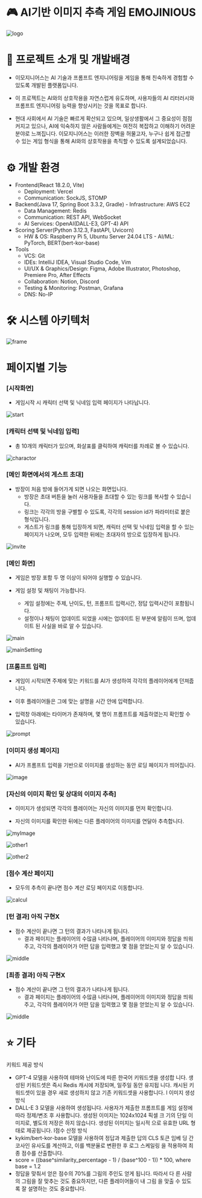 # 🎮 AI기반 이미지 추측 게임 EMOJINIOUS

![logo](/images/logo.png)

# 📃 프로젝트 소개 및 개발배경

- 이모지니어스는 AI 기술과 프롬프트 엔지니어링을 게임을 통해 친숙하게 경험할 수 있도록 개발된 플랫폼입니다.

- 이 프로젝트는 AI와의 상호작용을 자연스럽게 유도하며, 사용자들의 AI 리터러시와 프롬프트 엔지니어링 능력을 향상시키는 것을 목표로 합니다.

- 현대 사회에서 AI 기술은 빠르게 확산되고 있으며, 일상생활에서 그 중요성이 점점 커지고 있으나, AI에 익숙하지 않은 사람들에게는 여전히 복잡하고 이해하기 어려운 분야로 느껴집니다. 이모지니어스는 이러한 장벽을 허물고자, 누구나 쉽게 접근할 수 있는 게임 형식을 통해 AI와의 상호작용을 촉직할 수 있도록 설계되었습니다.

# ⚙️ 개발 환경

- Frontend(React 18.2.0, Vite)
  - Deployment: Vercel
  - Communication: SockJS, STOMP
- Backend(Java 17, Spring Boot 3.3.2, Gradle) - Infrastructure: AWS EC2
  - Data Management: Redis
  - Communication: REST API, WebSocket
  - AI Services: OpenAI(DALL-E3, GPT-4) API
- Scoring Server(Python 3.12.3, FastAPI, Uvicorn)
  - HW & OS: Raspberry Pi 5, Ubuntu Server 24.04 LTS - AI/ML: PyTorch, BERT(bert-kor-base)
- Tools
  - VCS: Git
  - IDEs: IntelliJ IDEA, Visual Studio Code, Vim
  - UI/UX & Graphics/Design: Figma, Adobe Illustrator, Photoshop, Premiere Pro, After Effects
  - Collaboration: Notion, Discord
  - Testing & Monitoring: Postman, Grafana
  - DNS: No-IP

# 🛠️ 시스템 아키텍처

![frame](/images/frame.png)

# 페이지별 기능

### [시작화면]

- 게임시작 시 캐릭터 선택 및 닉네임 입력 페이지가 나타납니다.

![start](/images/start.png)

### [캐릭터 선택 및 닉네임 입력]

- 총 10개의 캐릭터가 있으며, 화살표를 클릭하여 캐릭터를 차례로 볼 수 있습니다. 

![charactor](/images/charactor.png)

### [메인 화면에서의 게스트 초대]

- 방장이 처음 방에 들어가게 되면 나오는 화면입니다.
  - 방장은 초대 버튼을 눌러 사용자들을 초대할 수 있는 링크를 복사할 수 있습니다.
  - 링크는 각각의 방을 구별할 수 있도록, 각각의 session id가 파라미터로 붙은 형식입니다.
  - 게스트가 링크를 통해 입장하게 되면, 캐릭터 선택 및 닉네임 입력을 할 수 있는 페이지가 나오며, 모두 입력한 뒤에는 초대자의 방으로 입장하게 됩니다.

![invite](/images/invite.png)

### [메인 화면]

- 게임은 방장 포함 두 명 이상이 되어야 실행할 수 있습니다.

- 게임 설정 및 채팅이 가능합니다.
  - 게임 설정에는 주제, 난이도, 턴, 프롬프트 입력시간, 정답 입력시간이 포함됩니다. 
  - 설정이나 채팅이 업데이트 되었을 시에는 업데이트 된 부분에 알림이 뜨며, 업데이트 된 사실을 바로 알 수 있습니다.   

![main](/images/main.png)

![mainSetting](/images/mainSetting.png)

### [프롬프트 입력]

- 게임이 시작되면 주제에 맞는 키워드를 AI가 생성하여 각각의 플레이어에게 던져줍니다.

- 이후 플레이어들은 그에 맞는 설명을 시간 안에 입력합니다.

- 입력창 아래에는 타이머가 존재하며, 몇 명이 프롬프트를 제출하였는지 확인할 수 있습니다. 

![prompt](/images/prompt.png)

### [이미지 생성 페이지]

- AI가 프롬프트 입력을 기반으로 이미지를 생성하는 동안 로딩 페이지가 띄어집니다.

![image](/images/image.png)

### [자신의 이미지 확인 및 상대의 이미지 추측]

- 이미지가 생성되면 각각의 플레이어는 자신의 이미지를 먼저 확인합니다.

- 자신의 이미지를 확인한 뒤에는 다른 플레이어의 이미지를 연달아 추측합니다.

![myImage](/images/myImage.png)

![other1](/images/other1.png)

![other2](/images/other2.png)

### [점수 계산 페이지]

- 모두의 추측이 끝나면 점수 계산 로딩 페이지로 이동합니다.

![calcul](/images/calcul.png)


### [턴 결과] 아직 구현X

- 점수 계산이 끝나면 그 턴의 결과가 나타나게 됩니다.
  - 결과 페이지는 플레이어의 수많큼 나타나며, 플레이어의 이미지와 정답을 띄워주고, 각각의 플레이어가 어떤 답을 입력했고 몇 점을 얻었는지 알 수 있습니다.

![middle](/images/middle.png)

### [최종 결과] 아직 구현X

- 점수 계산이 끝나면 그 턴의 결과가 나타나게 됩니다.
  - 결과 페이지는 플레이어의 수많큼 나타나며, 플레이어의 이미지와 정답을 띄워주고, 각각의 플레이어가 어떤 답을 입력했고 몇 점을 얻었는지 알 수 있습니다.

![middle](/images/middle.png)

# ⭐️ 기타
키워드 제공 방식
- GPT-4 모델을 사용하여 테마와 난이도에 따른 한국어 키워드셋을 생성합 니다. 생성된 키워드셋은 즉시 Redis 캐시에 저장되며, 일주일 동안 유지됩 니다. 캐시된 키워드셋이 있을 경우 새로 생성하지 않고 기존 키워드셋을 사용합니다.
l 이미지 생성 방식
- DALL-E 3 모델을 사용하여 생성됩니다. 사용자가 제출한 프롬프트를 게임 설정에 따라 정제/변조 후 사용합니다. 생성된 이미지는 1024x1024 픽셀 크 기의 단일 이미지로, 별도의 저장은 하지 않습니다. 생성된 이미지는 일시적 으로 유효한 URL 형태로 제공됩니다.
l점수 산정 방식
- kykim/bert-kor-base 모델을 사용하여 정답과 제출한 답의 CLS 토큰 임베 딩 간 코사인 유사도를 계산하고, 이를 백분율로 변환한 후 로그 스케일링 을 적용하여 최종 점수를 산출합니다.
- score = ((base^similarity_percentage - 1) / (base^100 - 1)) * 100, where base = 1.2
- 정답을 맞춰서 얻은 점수의 70%를 그림의 주인도 얻게 됩니다. 따라서 다 른 사람의 그림을 잘 맞추는 것도 중요하지만, 다른 플레이어들이 내 그림 을 맞출 수 있도록 잘 설명하는 것도 중요합니다.
